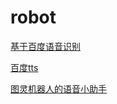 # robot
[基于百度语音识别](http://yuyin.baidu.com)

[百度tts](https://github.com/DelightRun/PyBaiduYuyin)

[图灵机器人的语音小助手](http://www.tuling123.com)


